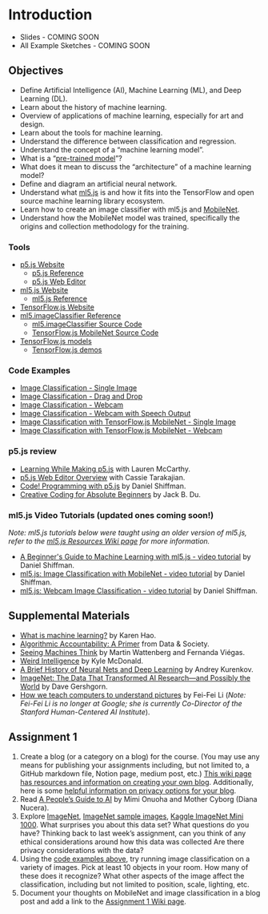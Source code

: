 # Introduction

- Slides - COMING SOON
- All Example Sketches - COMING SOON

## Objectives

- Define Artificial Intelligence (AI), Machine Learning (ML), and Deep Learning (DL).
- Learn about the history of machine learning.
- Overview of applications of machine learning, especially for art and design.
- Learn about the tools for machine learning.
- Understand the difference between classification and regression.
- Understand the concept of a “machine learning model”.
- What is a “[pre-trained model](https://docs.ml5js.org/#/learn/ml5-glossary?id=pretrained-model)”?
- What does it mean to discuss the “architecture” of a machine learning model?
- Define and diagram an artificial neural network.
- Understand what [ml5.js](https://ml5js.org/about/) is and how it fits into the TensorFlow and open source machine learning library ecosystem.
- Learn how to create an image classifier with ml5.js and [MobileNet](https://docs.ml5js.org/#/learn/ml5-glossary?id=mobilenet).
- Understand how the MobileNet model was trained, specifically the origins and collection methodology for the training.

### Tools

- [p5.js Website](https://p5js.org)
  - [p5.js Reference](https://p5js.org/reference/)
  - [p5.js Web Editor](https://editor.p5js.org)
- [ml5.js Website](https://ml5js.org)
  - [ml5.js Reference](https://docs.ml5js.org/#/reference/overview)
- [TensorFlow.js Website](https://www.tensorflow.org/js)
- [ml5.imageClassifier Reference](https://docs.ml5js.org/#/reference/image-classifier)
  - [ml5.imageClassifier Source Code](https://github.com/ml5js/ml5-next-gen/tree/main/src/ImageClassifier)
  - [TensorFlow.js MobileNet Source Code](https://github.com/tensorflow/tfjs-models/tree/master/mobilenet)
- [TensorFlow.js models](https://www.tensorflow.org/js/models)
  - [TensorFlow.js demos](https://www.tensorflow.org/js/demos)

### Code Examples

- [Image Classification - Single Image](https://editor.p5js.org/ml5/sketches/pjPr6XmPY)
- [Image Classification - Drag and Drop](https://editor.p5js.org/jackbdu/sketches/LKbmAl6o_)
- [Image Classification - Webcam](https://editor.p5js.org/ml5/sketches/K0sjaEO19)
- [Image Classification - Webcam with Speech Output](https://editor.p5js.org/jackbdu/sketches/Zja0ej8tn)
- [Image Classification with TensorFlow.js MobileNet - Single Image](https://editor.p5js.org/jackbdu/sketches/5DEdb8_E-)
- [Image Classification with TensorFlow.js MobileNet - Webcam](https://editor.p5js.org/jackbdu/sketches/FP7PTjj_X)

### p5.js review

- [Learning While Making p5.js](https://youtu.be/1k3X4DLDHdc) with Lauren McCarthy.
- [p5.js Web Editor Overview](https://youtu.be/x1rJJRVTpAI) with Cassie Tarakajian.
- [Code! Programming with p5.js](https://www.youtube.com/playlist?list=PLRqwX-V7Uu6Zy51Q-x9tMWIv9cueOFTFA) by Daniel Shiffman.
- [Creative Coding for Absolute Beginners](https://www.youtube.com/playlist?list=PLUbmjnHkwarjjudjj2dclvClnL5ngpDze) by Jack B. Du.

### ml5.js Video Tutorials (updated ones coming soon!)

_Note: ml5.js tutorials below were taught using an older version of ml5.js, refer to the [ml5.js Resources Wiki page](https://github.com/ml5js/Intro-ML-Arts-IMA-F24/wiki/ml5.js-Resources#ml5js-10-resources) for more information._

- [A Beginner's Guide to Machine Learning with ml5.js - video tutorial](https://youtu.be/jmznx0Q1fP0?list=PLRqwX-V7Uu6YPSwT06y_AEYTqIwbeam3y) by Daniel Shiffman.
- [ml5.js: Image Classification with MobileNet - video tutorial](https://youtu.be/yNkAuWz5lnY?list=PLRqwX-V7Uu6YPSwT06y_AEYTqIwbeam3y) by Daniel Shiffman.
- [ml5.js: Webcam Image Classification - video tutorial](https://youtu.be/D9BoBSkLvFo?list=PLRqwX-V7Uu6YPSwT06y_AEYTqIwbeam3y) by Daniel Shiffman.

## Supplemental Materials

- [What is machine learning?](https://www.technologyreview.com/s/612437/what-is-machine-learning-we-drew-you-another-flowchart/) by Karen Hao.
- [Algorithmic Accountability: A Primer](https://datasociety.net/wp-content/uploads/2018/04/Data_Society_Algorithmic_Accountability_Primer_FINAL-4.pdf) from Data & Society.
- [Seeing Machines Think](https://youtu.be/ugkfmHBW74Q) by Martin Wattenberg and Fernanda Viégas.
- [Weird Intelligence](https://vimeo.com/304110435) by Kyle McDonald.
- [A Brief History of Neural Nets and Deep Learning](http://www.andreykurenkov.com/writing/a-brief-history-of-neural-nets-and-deep-learning/) by Andrey Kurenkov.
- [ImageNet: The Data That Transformed AI Research—and Possibly the World](https://qz.com/1034972/the-data-that-changed-the-direction-of-ai-research-and-possibly-the-world/) by Dave Gershgorn.
- [How we teach computers to understand pictures](https://www.youtube.com/watch?v=40riCqvRoMs) by Fei-Fei Li (_Note: Fei-Fei Li is no longer at Google; she is currently Co-Director of the Stanford Human-Centered AI Institute_).

## Assignment 1

1. Create a blog (or a category on a blog) for the course. (You may use any means for publishing your assignments including, but not limited to, a GitHub markdown file, Notion page, medium post, etc.) [This wiki page has resources and information on creating your own blog](https://github.com/jackbdu/Intro-ML-Arts-IMA-Summer24/wiki/Documentation-Blog-Resources). Additionally, here is some [helpful information on privacy options for your blog](https://www.nyu.edu/servicelink/KB0012245).
2. Read [A People’s Guide to AI](https://alliedmedia.org/wp-content/uploads/2020/09/peoples-guide-ai.pdf) by Mimi Onuoha and Mother Cyborg (Diana Nucera).
3. Explore [ImageNet](http://image-net.org/index), [ImageNet sample images](https://github.com/EliSchwartz/imagenet-sample-images/blob/master/gallery.md), [Kaggle ImageNet Mini 1000](https://www.kaggle.com/datasets/ifigotin/imagenetmini-1000). What surprises you about this data set? What questions do you have? Thinking back to last week’s assignment, can you think of any ethical considerations around how this data was collected Are there privacy considerations with the data?
4. Using the [code examples above](#code-examples), try running image classification on a variety of images. Pick at least 10 objects in your room. How many of these does it recognize? What other aspects of the image affect the classification, including but not limited to position, scale, lighting, etc.
5. Document your thoughts on MobileNet and image classification in a blog post and add a link to the [Assignment 1 Wiki page](https://github.com/ml5js/Intro-ML-Arts-IMA-F24/wiki/Assignment-1).
